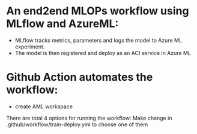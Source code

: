 # An end2end MLOPs workflow using MLflow and AzureML:
- MLflow tracks metrics, parameters and logs the model to Azure ML experiment.
- The model is then registered and deploy as an ACI service in Azure ML

# Github Action automates the workflow:
- create AML workspace

There are total 4 options for running the workflow: Make change in .github/workflow/train-deploy.yml to choose one of them
